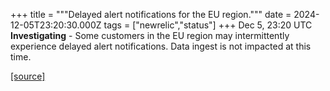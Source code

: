 +++
title = """Delayed alert notifications for the EU region."""
date = 2024-12-05T23:20:30.000Z
tags = ["newrelic","status"]
+++
Dec 5, 23:20 UTC  
**Investigating** - Some customers in the EU region may intermittently experience delayed alert notifications. Data ingest is not impacted at this time.

[[source]](https://status.newrelic.com/incidents/3c2wfrnsbjkz)
